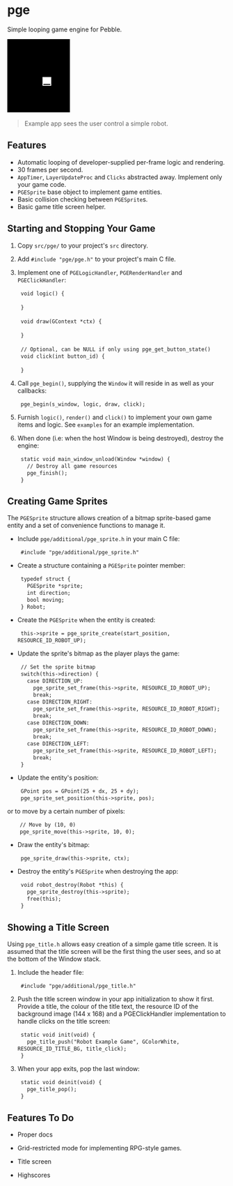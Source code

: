 # pge

Simple looping game engine for Pebble.

![screenshot](screenshots/screenshot1.png)

> Example app sees the user control a simple robot.

## Features

- Automatic looping of developer-supplied per-frame logic and rendering.
- 30 frames per second.
- `AppTimer`, `LayerUpdateProc` and `Clicks` abstracted away. Implement only
  your game code.
- `PGESprite` base object to implement game entities.
- Basic collision checking between `PGESprite`s.
- Basic game title screen helper.

## Starting and Stopping Your Game

1. Copy `src/pge/` to your project's `src` directory.

2. Add `#include "pge/pge.h"` to your project's main C file.

3. Implement one of `PGELogicHandler`, `PGERenderHandler` and
   `PGEClickHandler`:

        void logic() {
          
        }

        void draw(GContext *ctx) {
          
        }

        // Optional, can be NULL if only using pge_get_button_state()
        void click(int button_id) {
          
        }

4. Call `pge_begin()`, supplying the `Window` it will reside in as well as your
   callbacks:

        pge_begin(s_window, logic, draw, click);

5. Furnish `logic()`, `render()` and `click()` to implement your own game items
   and logic. See `examples` for an example implementation.

6. When done (i.e: when the host Window is being destroyed), destroy the engine:

        static void main_window_unload(Window *window) {
          // Destroy all game resources
          pge_finish();
        }

## Creating Game Sprites

The `PGESprite` structure allows creation of a bitmap sprite-based game entity
and a set of convenience functions to manage it.

 * Include `pge/additional/pge_sprite.h` in your main C file:

        #include "pge/additional/pge_sprite.h"

 * Create a structure containing a `PGESprite` pointer member:

        typedef struct {
          PGESprite *sprite;
          int direction;
          bool moving;
        } Robot;

 * Create the `PGESprite` when the entity is created:

        this->sprite = pge_sprite_create(start_position, RESOURCE_ID_ROBOT_UP);

 * Update the sprite's bitmap as the player plays the game:

        // Set the sprite bitmap
        switch(this->direction) {
          case DIRECTION_UP:
            pge_sprite_set_frame(this->sprite, RESOURCE_ID_ROBOT_UP);
            break;
          case DIRECTION_RIGHT:
            pge_sprite_set_frame(this->sprite, RESOURCE_ID_ROBOT_RIGHT);
            break;
          case DIRECTION_DOWN:
            pge_sprite_set_frame(this->sprite, RESOURCE_ID_ROBOT_DOWN);
            break;
          case DIRECTION_LEFT:
            pge_sprite_set_frame(this->sprite, RESOURCE_ID_ROBOT_LEFT);
            break;
        }

 * Update the entity's position:

        GPoint pos = GPoint(25 + dx, 25 + dy);
        pge_sprite_set_position(this->sprite, pos);

or to move by a certain number of pixels:

        // Move by (10, 0)
        pge_sprite_move(this->sprite, 10, 0);

 * Draw the entity's bitmap:

        pge_sprite_draw(this->sprite, ctx);

 * Destroy the entity's `PGESprite` when destroying the app:

        void robot_destroy(Robot *this) {
          pge_sprite_destroy(this->sprite);
          free(this);
        }

## Showing a Title Screen

Using `pge_title.h` allows easy creation of a simple game title screen. It is
assumed that the title screen will be the first thing the user sees, and so at
the bottom of the Window stack.

1. Include the header file:

        #include "pge/additional/pge_title.h"

2. Push the title screen window in your app initialization to show it first.
   Provide a title, the colour of the title text, the resource ID of the
   background image (144 x 168) and a PGEClickHandler implementation to handle
   clicks on the title screen:

        static void init(void) {
          pge_title_push("Robot Example Game", GColorWhite, RESOURCE_ID_TITLE_BG, title_click);
        }

3. When your app exits, pop the last window:

        static void deinit(void) {
          pge_title_pop();
        }

## Features To Do

- Proper docs

- Grid-restricted mode for implementing RPG-style games.

- Title screen

- Highscores
